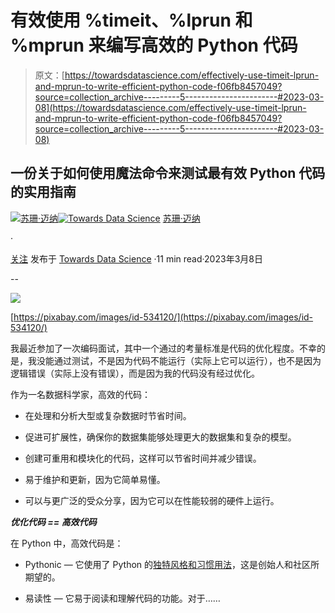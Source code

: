 # 有效使用 %timeit、%lprun 和 %mprun 来编写高效的 Python 代码

> 原文：[https://towardsdatascience.com/effectively-use-timeit-lprun-and-mprun-to-write-efficient-python-code-f06fb8457049?source=collection_archive---------5-----------------------#2023-03-08](https://towardsdatascience.com/effectively-use-timeit-lprun-and-mprun-to-write-efficient-python-code-f06fb8457049?source=collection_archive---------5-----------------------#2023-03-08)

## 一份关于如何使用魔法命令来测试最有效 Python 代码的实用指南

[](https://suemnjeri.medium.com/?source=post_page-----f06fb8457049--------------------------------)[![苏珊·迈纳](../Images/a3ac5f206f175c711a9e7779283fc18d.png)](https://suemnjeri.medium.com/?source=post_page-----f06fb8457049--------------------------------)[](https://towardsdatascience.com/?source=post_page-----f06fb8457049--------------------------------)[![Towards Data Science](../Images/a6ff2676ffcc0c7aad8aaf1d79379785.png)](https://towardsdatascience.com/?source=post_page-----f06fb8457049--------------------------------) [苏珊·迈纳](https://suemnjeri.medium.com/?source=post_page-----f06fb8457049--------------------------------)

·

[关注](https://medium.com/m/signin?actionUrl=https%3A%2F%2Fmedium.com%2F_%2Fsubscribe%2Fuser%2F7df9dec030e&operation=register&redirect=https%3A%2F%2Ftowardsdatascience.com%2Feffectively-use-timeit-lprun-and-mprun-to-write-efficient-python-code-f06fb8457049&user=Susan+Maina&userId=7df9dec030e&source=post_page-7df9dec030e----f06fb8457049---------------------post_header-----------) 发布于 [Towards Data Science](https://towardsdatascience.com/?source=post_page-----f06fb8457049--------------------------------) ·11 min read·2023年3月8日[](https://medium.com/m/signin?actionUrl=https%3A%2F%2Fmedium.com%2F_%2Fvote%2Ftowards-data-science%2Ff06fb8457049&operation=register&redirect=https%3A%2F%2Ftowardsdatascience.com%2Feffectively-use-timeit-lprun-and-mprun-to-write-efficient-python-code-f06fb8457049&user=Susan+Maina&userId=7df9dec030e&source=-----f06fb8457049---------------------clap_footer-----------)

--

[](https://medium.com/m/signin?actionUrl=https%3A%2F%2Fmedium.com%2F_%2Fbookmark%2Fp%2Ff06fb8457049&operation=register&redirect=https%3A%2F%2Ftowardsdatascience.com%2Feffectively-use-timeit-lprun-and-mprun-to-write-efficient-python-code-f06fb8457049&source=-----f06fb8457049---------------------bookmark_footer-----------)![](../Images/3e9e1405f4a9150be078fd1dfff4beda.png)

[https://pixabay.com/images/id-534120/](https://pixabay.com/images/id-534120/)

我最近参加了一次编码面试，其中一个通过的考量标准是代码的优化程度。不幸的是，我没能通过测试，不是因为代码不能运行（实际上它可以运行），也不是因为逻辑错误（实际上没有错误），而是因为我的代码没有经过优化。

作为一名数据科学家，高效的代码：

+   在处理和分析大型或复杂数据时节省时间。

+   促进可扩展性，确保你的数据集能够处理更大的数据集和复杂的模型。

+   创建可重用和模块化的代码，这样可以节省时间并减少错误。

+   易于维护和更新，因为它简单易懂。

+   可以与更广泛的受众分享，因为它可以在性能较弱的硬件上运行。

***优化代码 == 高效代码***

在 Python 中，高效代码是：

+   Pythonic — 它使用了 Python 的[独特风格和习惯用法](https://peps.python.org/pep-0020/)，这是创始人和社区所期望的。

+   易读性 — 它易于阅读和理解代码的功能。对于……
